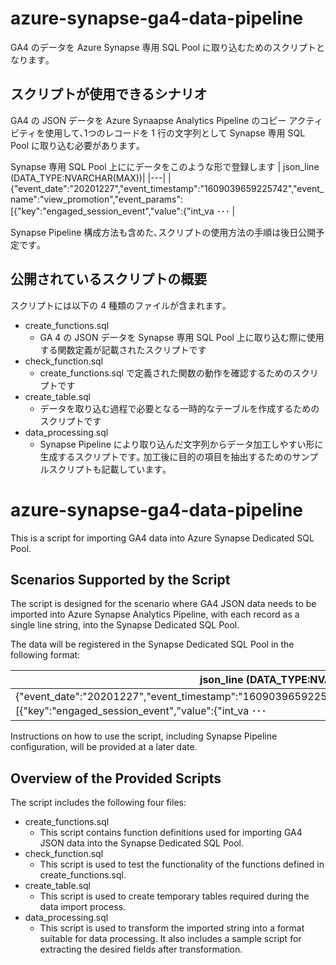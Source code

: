 # azure-synapse-ga4-data-pipeline
<English Follows>  
GA4 のデータを Azure Synapse 専用 SQL Pool に取り込むためのスクリプトとなります｡


## スクリプトが使用できるシナリオ
GA4 の JSON データを Azure Synaapse Analytics Pipeline のコピー アクティビティを使用して､1つのレコードを 1 行の文字列として Synapse 専用 SQL Pool に取り込む必要があります｡

Synapse 専用 SQL Pool 上ににデータをこのような形で登録します
| json_line (DATA_TYPE:NVARCHAR(MAX))|
|---|
|{"event_date":"20201227","event_timestamp":"1609039659225742","event_name":"view_promotion","event_params":[{"key":"engaged_session_event","value":{"int_va ･･･ |

Synapse Pipeline 構成方法も含めた､スクリプトの使用方法の手順は後日公開予定です｡


## 公開されているスクリプトの概要
スクリプトには以下の 4 種類のファイルが含まれます｡
- create_functions.sql
  - GA 4 の JSON データを Synapse 専用 SQL Pool 上に取り込む際に使用する関数定義が記載されたスクリプトです
- check_function.sql
  - create_functions.sql で定義された関数の動作を確認するためのスクリプトです
- create_table.sql
  - データを取り込む過程で必要となる一時的なテーブルを作成するためのスクリプトです
- data_processing.sql
  - Synapse Pipeline により取り込んだ文字列からデータ加工しやすい形に生成するスクリプトです｡ 加工後に目的の項目を抽出するためのサンプルスクリプトも記載しています｡


# azure-synapse-ga4-data-pipeline
This is a script for importing GA4 data into Azure Synapse Dedicated SQL Pool.

## Scenarios Supported by the Script
The script is designed for the scenario where GA4 JSON data needs to be imported into Azure Synapse Analytics Pipeline, with each record as a single line string, into the Synapse Dedicated SQL Pool.

The data will be registered in the Synapse Dedicated SQL Pool in the following format:

| json_line (DATA_TYPE:NVARCHAR(MAX))|
|---|
|{"event_date":"20201227","event_timestamp":"1609039659225742","event_name":"view_promotion","event_params":[{"key":"engaged_session_event","value":{"int_va ･･･ |

Instructions on how to use the script, including Synapse Pipeline configuration, will be provided at a later date.


## Overview of the Provided Scripts
The script includes the following four files:
- create_functions.sql
  - This script contains function definitions used for importing GA4 JSON data into the Synapse Dedicated SQL Pool.
- check_function.sql
  - This script is used to test the functionality of the functions defined in create_functions.sql.
- create_table.sql
  - This script is used to create temporary tables required during the data import process.
- data_processing.sql
  - This script is used to transform the imported string into a format suitable for data processing. It also includes a sample script for extracting the desired fields after transformation.
